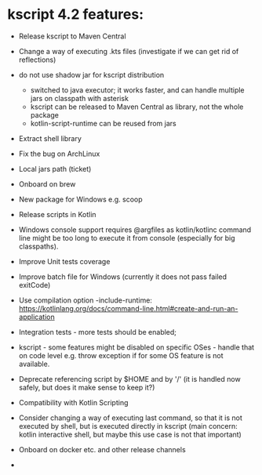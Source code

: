 # kscript 4.2 features:

* Release kscript to Maven Central
* Change a way of executing .kts files (investigate if we can get rid of reflections)
* do not use shadow jar for kscript distribution
  * switched to java executor; it works faster, and can handle multiple jars on classpath with asterisk 
  * kscript can be released to Maven Central as library, not the whole package
  * kotlin-script-runtime can be reused from jars
* Extract shell library
* Fix the bug on ArchLinux
* Local jars path (ticket)
* Onboard on brew


* New package for Windows e.g. scoop
* Release scripts in Kotlin
* Windows console support requires @argfiles as kotlin/kotlinc command line might be too long to execute it from console (especially for big classpaths).
* Improve Unit tests coverage 
* Improve batch file for Windows (currently it does not pass failed exitCode)
* Use compilation option -include-runtime: https://kotlinlang.org/docs/command-line.html#create-and-run-an-application
* Integration tests - more tests should be enabled; 
* kscript - some features might be disabled on specific OSes - handle that on code level e.g. throw exception if for some OS feature is not available.
* Deprecate referencing script by $HOME and by '/' (it is handled now safely, but does it make sense to keep it?)
* Compatibility with Kotlin Scripting
* Consider changing a way of executing last command, so that it is not executed by shell, but is executed directly in kscript (main concern: kotlin interactive shell, but maybe this use case is not that important)
* Onboard on docker etc. and other release channels
* 